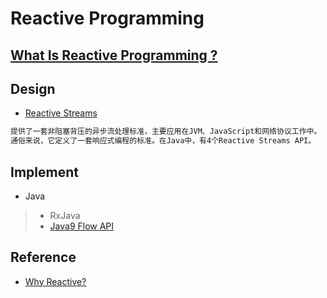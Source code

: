 # Reactive Programming

## [What Is Reactive Programming ?](WhatIs.md)

## Design
* [Reactive Streams]()
```md
提供了一套非阻塞背压的异步流处理标准，主要应用在JVM、JavaScript和网络协议工作中。
通俗来说，它定义了一套响应式编程的标准。在Java中，有4个Reactive Streams API。
```

## Implement
* Java
> * RxJava
> * [Java9 Flow API](https://github.com/SunnnyChan/sc.cs-notes/blob/master/language/java/java-features/Java9/FlowAPI/README.md)

## Reference
* [Why Reactive?](https://github.com/SunnnyChan/sc.ebooks)

